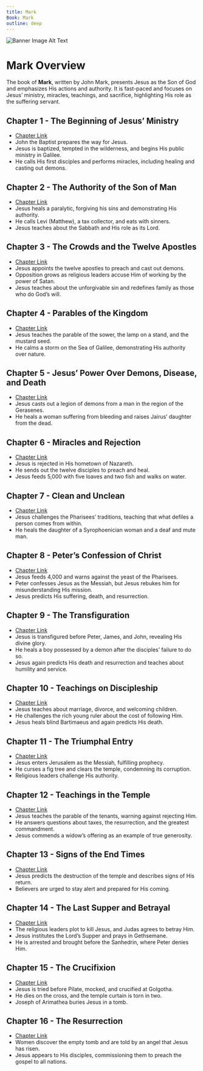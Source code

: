 ```yaml
---
title: Mark
Book: Mark
outline: deep
---
```


![Banner Image Alt Text](/img/banners/mark.jpg)

# Mark Overview

The book of **Mark**, written by John Mark, presents Jesus as the Son of God and emphasizes His actions and authority. It is fast-paced and focuses on Jesus’ ministry, miracles, teachings, and sacrifice, highlighting His role as the suffering servant.

## Chapter 1 - The Beginning of Jesus’ Ministry
- [Chapter Link](./mark-1)
- John the Baptist prepares the way for Jesus.
- Jesus is baptized, tempted in the wilderness, and begins His public ministry in Galilee.
- He calls His first disciples and performs miracles, including healing and casting out demons.

## Chapter 2 - The Authority of the Son of Man
- [Chapter Link](./mark-2)
- Jesus heals a paralytic, forgiving his sins and demonstrating His authority.
- He calls Levi (Matthew), a tax collector, and eats with sinners.
- Jesus teaches about the Sabbath and His role as its Lord.

## Chapter 3 - The Crowds and the Twelve Apostles
- [Chapter Link](./mark-3)
- Jesus appoints the twelve apostles to preach and cast out demons.
- Opposition grows as religious leaders accuse Him of working by the power of Satan.
- Jesus teaches about the unforgivable sin and redefines family as those who do God’s will.

## Chapter 4 - Parables of the Kingdom
- [Chapter Link](./mark-4)
- Jesus teaches the parable of the sower, the lamp on a stand, and the mustard seed.
- He calms a storm on the Sea of Galilee, demonstrating His authority over nature.

## Chapter 5 - Jesus’ Power Over Demons, Disease, and Death
- [Chapter Link](./mark-5)
- Jesus casts out a legion of demons from a man in the region of the Gerasenes.
- He heals a woman suffering from bleeding and raises Jairus’ daughter from the dead.

## Chapter 6 - Miracles and Rejection
- [Chapter Link](./mark-6)
- Jesus is rejected in His hometown of Nazareth.
- He sends out the twelve disciples to preach and heal.
- Jesus feeds 5,000 with five loaves and two fish and walks on water.

## Chapter 7 - Clean and Unclean
- [Chapter Link](./mark-7)
- Jesus challenges the Pharisees’ traditions, teaching that what defiles a person comes from within.
- He heals the daughter of a Syrophoenician woman and a deaf and mute man.

## Chapter 8 - Peter’s Confession of Christ
- [Chapter Link](./mark-8)
- Jesus feeds 4,000 and warns against the yeast of the Pharisees.
- Peter confesses Jesus as the Messiah, but Jesus rebukes him for misunderstanding His mission.
- Jesus predicts His suffering, death, and resurrection.

## Chapter 9 - The Transfiguration
- [Chapter Link](./mark-9)
- Jesus is transfigured before Peter, James, and John, revealing His divine glory.
- He heals a boy possessed by a demon after the disciples’ failure to do so.
- Jesus again predicts His death and resurrection and teaches about humility and service.

## Chapter 10 - Teachings on Discipleship
- [Chapter Link](./mark-10)
- Jesus teaches about marriage, divorce, and welcoming children.
- He challenges the rich young ruler about the cost of following Him.
- Jesus heals blind Bartimaeus and again predicts His death.

## Chapter 11 - The Triumphal Entry
- [Chapter Link](./mark-11)
- Jesus enters Jerusalem as the Messiah, fulfilling prophecy.
- He curses a fig tree and clears the temple, condemning its corruption.
- Religious leaders challenge His authority.

## Chapter 12 - Teachings in the Temple
- [Chapter Link](./mark-12)
- Jesus teaches the parable of the tenants, warning against rejecting Him.
- He answers questions about taxes, the resurrection, and the greatest commandment.
- Jesus commends a widow’s offering as an example of true generosity.

## Chapter 13 - Signs of the End Times
- [Chapter Link](./mark-13)
- Jesus predicts the destruction of the temple and describes signs of His return.
- Believers are urged to stay alert and prepared for His coming.

## Chapter 14 - The Last Supper and Betrayal
- [Chapter Link](./mark-14)
- The religious leaders plot to kill Jesus, and Judas agrees to betray Him.
- Jesus institutes the Lord’s Supper and prays in Gethsemane.
- He is arrested and brought before the Sanhedrin, where Peter denies Him.

## Chapter 15 - The Crucifixion
- [Chapter Link](./mark-15)
- Jesus is tried before Pilate, mocked, and crucified at Golgotha.
- He dies on the cross, and the temple curtain is torn in two.
- Joseph of Arimathea buries Jesus in a tomb.

## Chapter 16 - The Resurrection
- [Chapter Link](./mark-16)
- Women discover the empty tomb and are told by an angel that Jesus has risen.
- Jesus appears to His disciples, commissioning them to preach the gospel to all nations.
